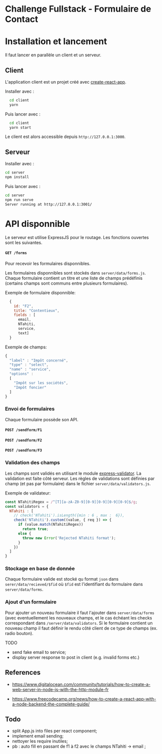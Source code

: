 # Challenge Fullstack - Formulaire de Contact

# Installation et lancement

Il faut lancer en parallèle un client et un serveur.

## Client

L'application client est un projet créé avec [create-react-app](https://fr.reactjs.org/docs/create-a-new-react-app.html).

Installer avec :

```sh
  cd client
  yarn
```

Puis lancer avec :

```sh
  cd client
  yarn start
```

Le client est alors accessible depuis ``http://127.0.0.1:3000``.

## Serveur

Installer avec :

```sh
cd server
npm install
```

Puis lancer avec :

```sh
cd server
npm run serve
Server running at http://127.0.0.1:3001/
```

# API disponnible

Le serveur est utilise ExpressJS pour le routage.
Les fonctions ouvertes sont les suivantes.

#### ``GET /forms`` 

Pour recevoir les formulaires disponnibles.

Les formulaires disponnibles sont stockés dans  ``server/data/forms.js``.
Chaque formulaire contient un titre et une liste de champs prédéfinis (certains champs sont communs entre plusieurs formulaires).

Exemple de formulaire disponnible:

```js
  {
    id: "F2",
    title: "Contentieux",
    fields : [
      email,
      NTahiti,
      service,
      text]
  }
```

Exemple de champs:
```js
{
  "label" : "Impôt concerné",
  "type" : "select",
  "name" : "service",
  "options" : 
  [ 
    "Impôt sur les sociétés", 
    "Impôt foncier"
  ]
}
```

### Envoi de formulaires

Chaque formulaire possède son API.

#### ``POST /sendform/F1`` 
#### ``POST /sendform/F2`` 
#### ``POST /sendform/F3`` 

### Validation des champs

Les champs sont validés en utilisant le module [express-validator](https://express-validator.github.io/docs/).
La validation est faite côté serveur.
Les règles de validations sont définies par champ (et pas par formulaire) dans le fichier ``server/data/validators.js``.

Exemple de validateur:

```js
const NTahitiRegex = /^[T][a-zA-Z0-9][0-9][0-9][0-9][0-9]$/g;
const validators = {
  NTahiti : [
    // check('NTahiti').isLength({min : 6 , max :  6}),
    check('NTahiti').custom((value, { req }) => {
      if (value.match(NTahitiRegex)) 
        return true;
      else {
        throw new Error('Rejected NTahiti format');
      }
    }) 
  ]
}
```

### Stockage en base de donnée

Chaque formulaire valide est stocké qu format ``json`` dans ``serer/data/recieved/$fid`` où  ``$fid`` est l'identifiant du formulaire dans ``server/data/forms``.

### Ajout d'un formulaire

Pour ajouter un nouveau formulaire il faut l'ajouter dans ``server/data/forms`` (avec eventuellement les nouveaux champs, et le cas échéant les checks correspondant dans ``/server/data/validators``. Si le formulaire contient un nouveau champ il faut définir le rendu côté client de ce type de champs (ex. radio bouton).

TODO
 - send fake email to service;
 - display server response to post in client (e.g. invalid forms etc.)
 
## References 

* https://www.digitalocean.com/community/tutorials/how-to-create-a-web-server-in-node-js-with-the-http-module-fr

* https://www.freecodecamp.org/news/how-to-create-a-react-app-with-a-node-backend-the-complete-guide/


## Todo 

- split App.js into files per react component;
- implement email sending;
- nettoyer les require inutiles;
- pb : auto fill en passant de f1 à f2 avec le champs NTahiti -> email ;
